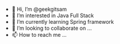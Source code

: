 - 👋 Hi, I’m @geekgitsam
- 👀 I’m interested in Java Full Stack
- 🌱 I’m currently learning Spring framework
- 💞️ I’m looking to collaborate on ...
- 📫 How to reach me ...

<!---
geekgitsam/geekgitsam is a ✨ special ✨ repository because its `README.md` (this file) appears on your GitHub profile.
You can click the Preview link to take a look at your changes.
--->
